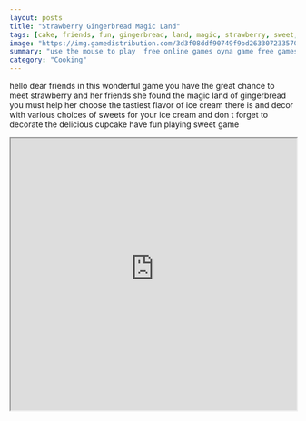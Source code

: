 ```yaml
---
layout: posts
title: "Strawberry Gingerbread Magic Land"
tags: [cake, friends, fun, gingerbread, land, magic, strawberry, sweet, free, online, games, oyna, game, free, games, play, play, games]
image: "https://img.gamedistribution.com/3d3f08ddf90749f9bd26330723357011.jpg"
summary: "use the mouse to play  free online games oyna game free games play play games"
category: "Cooking"
---
```


hello dear friends in this wonderful game you have the great chance to meet strawberry and her friends she found the magic land of gingerbread you must help her choose the tastiest flavor of ice cream there is and decor with various choices of sweets for your ice cream and don t forget to decorate the delicious cupcake have fun playing sweet game

<iframe width="100%" height="480px;" src="https://flash.gamedistribution.com?game=3d3f08ddf90749f9bd26330723357011"></iframe>